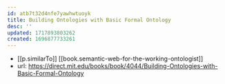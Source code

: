 ```yaml
---
id: atb7t32d4nfe7yawhwtuoyk
title: Building Ontologies with Basic Formal Ontology
desc: ''
updated: 1717893803262
created: 1696877733261
---
```


- [[p.similarTo]] [[book.semantic-web-for-the-working-ontologist]] 
- url: https://direct.mit.edu/books/book/4044/Building-Ontologies-with-Basic-Formal-Ontology